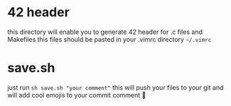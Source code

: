 # 42 header

this directory will enable you to generate 42 header for .c files and Makefiles
this files should be pasted in your .vimrc directory ```~/.vimrc```

# save.sh

just run ```sh save.sh "your comment"```
this will push your files to your git and will add cool emojis to your commit comment 🙌
